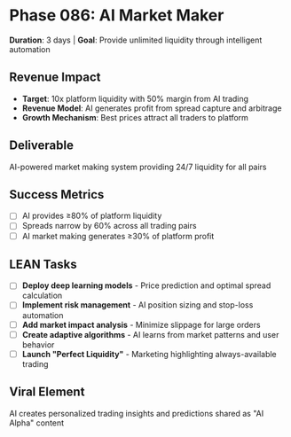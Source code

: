 # Phase 086: AI Market Maker
**Duration**: 3 days | **Goal**: Provide unlimited liquidity through intelligent automation

## Revenue Impact
- **Target**: 10x platform liquidity with 50% margin from AI trading
- **Revenue Model**: AI generates profit from spread capture and arbitrage
- **Growth Mechanism**: Best prices attract all traders to platform

## Deliverable
AI-powered market making system providing 24/7 liquidity for all pairs

## Success Metrics
- [ ] AI provides ≥80% of platform liquidity
- [ ] Spreads narrow by 60% across all trading pairs
- [ ] AI market making generates ≥30% of platform profit

## LEAN Tasks
- [ ] **Deploy deep learning models** - Price prediction and optimal spread calculation
- [ ] **Implement risk management** - AI position sizing and stop-loss automation
- [ ] **Add market impact analysis** - Minimize slippage for large orders
- [ ] **Create adaptive algorithms** - AI learns from market patterns and user behavior
- [ ] **Launch "Perfect Liquidity"** - Marketing highlighting always-available trading

## Viral Element
AI creates personalized trading insights and predictions shared as "AI Alpha" content